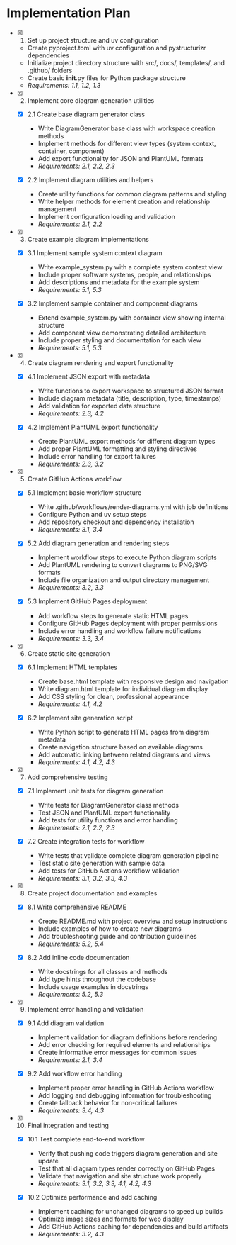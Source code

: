 # Implementation Plan

- [x] 1. Set up project structure and uv configuration
  - Create pyproject.toml with uv configuration and pystructurizr dependencies
  - Initialize project directory structure with src/, docs/, templates/, and .github/ folders
  - Create basic __init__.py files for Python package structure
  - _Requirements: 1.1, 1.2, 1.3_

- [x] 2. Implement core diagram generation utilities
  - [x] 2.1 Create base diagram generator class
    - Write DiagramGenerator base class with workspace creation methods
    - Implement methods for different view types (system context, container, component)
    - Add export functionality for JSON and PlantUML formats
    - _Requirements: 2.1, 2.2, 2.3_

  - [x] 2.2 Implement diagram utilities and helpers
    - Create utility functions for common diagram patterns and styling
    - Write helper methods for element creation and relationship management
    - Implement configuration loading and validation
    - _Requirements: 2.1, 2.2_

- [x] 3. Create example diagram implementations
  - [x] 3.1 Implement sample system context diagram
    - Write example_system.py with a complete system context view
    - Include proper software systems, people, and relationships
    - Add descriptions and metadata for the example system
    - _Requirements: 5.1, 5.3_

  - [x] 3.2 Implement sample container and component diagrams
    - Extend example_system.py with container view showing internal structure
    - Add component view demonstrating detailed architecture
    - Include proper styling and documentation for each view
    - _Requirements: 5.1, 5.3_

- [x] 4. Create diagram rendering and export functionality
  - [x] 4.1 Implement JSON export with metadata
    - Write functions to export workspace to structured JSON format
    - Include diagram metadata (title, description, type, timestamps)
    - Add validation for exported data structure
    - _Requirements: 2.3, 4.2_

  - [x] 4.2 Implement PlantUML export functionality
    - Create PlantUML export methods for different diagram types
    - Add proper PlantUML formatting and styling directives
    - Include error handling for export failures
    - _Requirements: 2.3, 3.2_

- [x] 5. Create GitHub Actions workflow
  - [x] 5.1 Implement basic workflow structure
    - Write .github/workflows/render-diagrams.yml with job definitions
    - Configure Python and uv setup steps
    - Add repository checkout and dependency installation
    - _Requirements: 3.1, 3.4_

  - [x] 5.2 Add diagram generation and rendering steps
    - Implement workflow steps to execute Python diagram scripts
    - Add PlantUML rendering to convert diagrams to PNG/SVG formats
    - Include file organization and output directory management
    - _Requirements: 3.2, 3.3_

  - [x] 5.3 Implement GitHub Pages deployment
    - Add workflow steps to generate static HTML pages
    - Configure GitHub Pages deployment with proper permissions
    - Include error handling and workflow failure notifications
    - _Requirements: 3.3, 3.4_

- [x] 6. Create static site generation
  - [x] 6.1 Implement HTML templates
    - Create base.html template with responsive design and navigation
    - Write diagram.html template for individual diagram display
    - Add CSS styling for clean, professional appearance
    - _Requirements: 4.1, 4.2_

  - [x] 6.2 Implement site generation script
    - Write Python script to generate HTML pages from diagram metadata
    - Create navigation structure based on available diagrams
    - Add automatic linking between related diagrams and views
    - _Requirements: 4.1, 4.2, 4.3_

- [x] 7. Add comprehensive testing
  - [x] 7.1 Implement unit tests for diagram generation
    - Write tests for DiagramGenerator class methods
    - Test JSON and PlantUML export functionality
    - Add tests for utility functions and error handling
    - _Requirements: 2.1, 2.2, 2.3_

  - [x] 7.2 Create integration tests for workflow
    - Write tests that validate complete diagram generation pipeline
    - Test static site generation with sample data
    - Add tests for GitHub Actions workflow validation
    - _Requirements: 3.1, 3.2, 3.3, 4.3_

- [x] 8. Create project documentation and examples
  - [x] 8.1 Write comprehensive README
    - Create README.md with project overview and setup instructions
    - Include examples of how to create new diagrams
    - Add troubleshooting guide and contribution guidelines
    - _Requirements: 5.2, 5.4_

  - [x] 8.2 Add inline code documentation
    - Write docstrings for all classes and methods
    - Add type hints throughout the codebase
    - Include usage examples in docstrings
    - _Requirements: 5.2, 5.3_

- [x] 9. Implement error handling and validation
  - [x] 9.1 Add diagram validation
    - Implement validation for diagram definitions before rendering
    - Add error checking for required elements and relationships
    - Create informative error messages for common issues
    - _Requirements: 2.1, 3.4_

  - [x] 9.2 Add workflow error handling
    - Implement proper error handling in GitHub Actions workflow
    - Add logging and debugging information for troubleshooting
    - Create fallback behavior for non-critical failures
    - _Requirements: 3.4, 4.3_

- [x] 10. Final integration and testing
  - [x] 10.1 Test complete end-to-end workflow
    - Verify that pushing code triggers diagram generation and site update
    - Test that all diagram types render correctly on GitHub Pages
    - Validate that navigation and site structure work properly
    - _Requirements: 3.1, 3.2, 3.3, 4.1, 4.2, 4.3_

  - [x] 10.2 Optimize performance and add caching
    - Implement caching for unchanged diagrams to speed up builds
    - Optimize image sizes and formats for web display
    - Add GitHub Actions caching for dependencies and build artifacts
    - _Requirements: 3.2, 4.3_